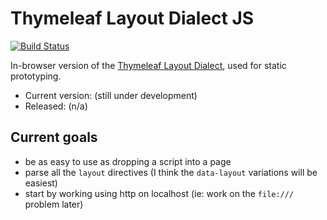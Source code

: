 
Thymeleaf Layout Dialect JS
===========================

[![Build Status](https://travis-ci.org/ultraq/thymeleaf-layout-dialect-js.svg?branch=master)](https://travis-ci.org/ultraq/thymeleaf-layout-dialect-js)

In-browser version of the [Thymeleaf Layout Dialect](https://github.com/ultraq/thymeleaf-layout-dialect),
used for static prototyping.

 - Current version: (still under development)
 - Released: (n/a)


Current goals
-------------

 - be as easy to use as dropping a script into a page
 - parse all the `layout` directives (I think the `data-layout` variations will be easiest)
 - start by working using http on localhost (ie: work on the `file:///` problem later)
